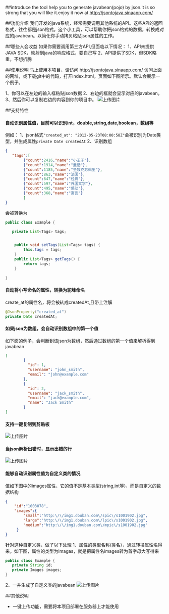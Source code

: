 ##introduce
the tool help you to generate javabean(pojo) by json.it is so strong that you will like it.enjoy it now at http://jsontojava.sinaapp.com/

##功能介绍
我们开发的java系统，经常需要调用其他系统的API。这些API的返回格式，往往都是json格式。这个小工具，可以帮助你把json格式的数据，转换成对应的javabean。以简化你手动拷贝粘贴json属性的工作。

##哪些人会收益
如果你需要调用第三方API,但面临以下情况：
1、API未提供JAVA SDK，映射到java的响应格式，要自己写
2、API提供了SDK，但SDK略重，不想折腾


##使用说明
马上使用本项目，请访问
http://jsontojava.sinaapp.com/
访问上面的网址，或下载git中的代码，打开index.html。页面如下图所示。默认会展示一个例子。

1、你可以在左边的输入框粘贴json数据
2、右边的框就会显示对应的javabean。
3、然后你可以复制右边的内容到你的项目中。
![上传图片](http://image.game.yy.com/o/cloudapp/25586759/170x170/201506-534396a6_9bf5_4939_88a0_9c490aea1fb8.png)

##支持特性
#### **自动识别属性值，目前可以识别int，double,string,date,boolean，数组等**
例如：
1、json格式```"created_at": "2012-05-23T08:00:58Z"```会被识别为Date类型，并生成属性```private Date createdAt```
2、识别数组
```json
{
   "tags":[
        {"count":2416,"name":"小王子"},
        {"count":1914,"name":"童话"},
        {"count":1185,"name":"圣埃克苏佩里"},
        {"count":863,"name":"法国"},
        {"count":647,"name":"经典"},
        {"count":597,"name":"外国文学"},
        {"count":495,"name":"感动"},
        {"count":368,"name":"寓言"}
        ]
}
```
会被转换为
```java
public class Example {

   private List<Tags> tags;


    public void setTags(List<Tags> tags) {
        this.tags = tags;
    }
    public List<Tags> getTags() {
        return tags;
    }
    
}
```

#### **自动将小写命名的属性，转换为驼峰命名**
create_at的属性名，将会被转成createdAt,且带上注解
```java
@JsonProperty("created_at")
private Date createdAt;
```

#### **如果json为数组，会自动识别数组中的第一个值**
如下面的例子，会判断到该json为数组，然后通过数组的第一个值来解析得到javabean
```json
[
        {
          "id": 1,
          "username": "john_smith",
          "email": "john@example.com"
        },
        {
          "id": 2,
          "username": "jack_smith",
          "email": "jack@example.com",
          "name": "Jack Smith"
        }
]
```

#### **支持一键复制到剪贴板**
![上传图片](http://image.game.yy.com/o/cloudapp/25586759/170x170/201506-269c004a_8006_406b_b9a5_d10d8a4d0fe7.png)

#### **当json解析出错时，显示出错的行**
![上传图片](http://image.game.yy.com/o/cloudapp/25586759/170x170/201506-7a737f94_da89_45be_928c_57ffb6c4426c.png)

#### **能够自动识别属性值为自定义类的情况**
值如下图中的images属性，它的值不是基本类型(string,int等)，而是自定义的数据结构
```json
{
    "id":"1003078",
    "images":{
        "small":"http:\/\/img1.douban.com\/spic\/s1001902.jpg",
        "large":"http:\/\/img1.douban.com\/lpic\/s1001902.jpg",
        "medium":"http:\/\/img1.douban.com\/mpic\/s1001902.jpg"
     }
}
```
针对这种自定义类，做了以下处理
1、属性的类型名称(类名），通过转换属性名得来。如下图，属性的类型为Imagas，就是把属性名images转为首字母大写得来
```java
public class Example {
   private String id;
   private Images images;
}
```
2、一并生成了自定义类的javabean
![上传图片](http://image.game.yy.com/o/cloudapp/25586759/170x170/201506-0ee9a601_8310_4cbc_a940_876ea050b89d.png)


##其他说明
- 一键上传功能，需要将本项目部署在服务器上才能使用

##
  
